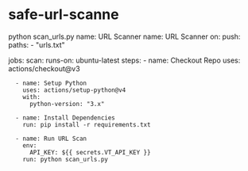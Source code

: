 # safe-url-scanne
python scan_urls.py
name: URL Scanner
name: URL Scanner
on:
  push:
    paths:
      - "urls.txt"

jobs:
  scan:
    runs-on: ubuntu-latest
    steps:
      - name: Checkout Repo
        uses: actions/checkout@v3

      - name: Setup Python
        uses: actions/setup-python@v4
        with:
          python-version: "3.x"

      - name: Install Dependencies
        run: pip install -r requirements.txt

      - name: Run URL Scan
        env:
          API_KEY: ${{ secrets.VT_API_KEY }}
        run: python scan_urls.py
